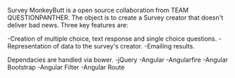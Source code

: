 Survey MonkeyButt is a open source collaboration from TEAM QUESTIONPANTHER. The object is to create a Survey creator that doesn't deliver bad news. Three key features are:

  -Creation of multiple choice, text response and single choice questions.
  -Representation of data to the survey's creator.
  -Emailing results.

Dependacies are handled via bower.
  -jQuery
  -Angular
  -Angularfire
  -Angular Bootstrap
  -Angular Filter
  -Angular Route

